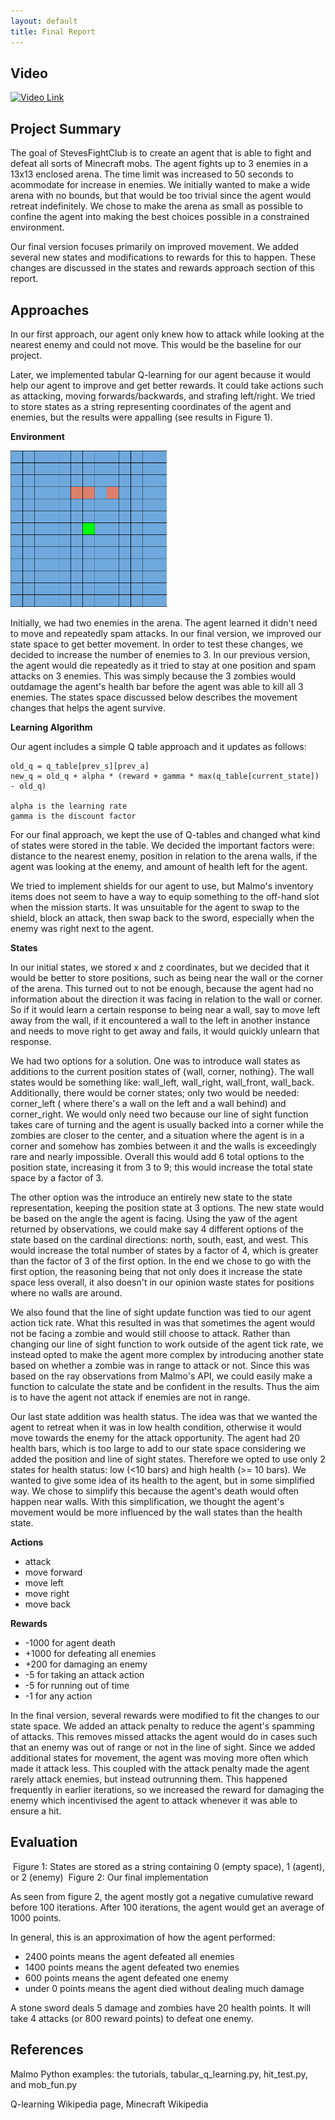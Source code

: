 ```yaml
---
layout: default
title: Final Report
---
```


## Video


[![Video Link](http://img.youtube.com/watch?v=_aAcyVQRYUA/0.jpg)](https://www.youtube.com/watch?v=_aAcyVQRYUA)


## Project Summary

The goal of StevesFightClub is to create an agent that is able to fight and defeat all sorts of Minecraft mobs.  The agent fights up to 3 enemies in a 13x13 enclosed arena. The time limit was increased to 50 seconds to acommodate for increase in enemies. We initially wanted to make a wide arena with no bounds, but that would be too trivial since the agent would retreat indefinitely. We chose to make the arena as small as possible to confine the agent into making the best choices possible in a constrained environment.

Our final version focuses primarily on improved movement. We added several new states and modifications to rewards for this to happen. These changes are discussed in the states and rewards approach section of this report.


## Approaches

In our first approach, our agent only knew how to attack while looking at the nearest enemy and could not move. This would be the baseline for our project. 

Later, we implemented tabular Q-learning for our agent because it would help our agent to improve and get better rewards. It could take actions such as attacking, moving forwards/backwards, and strafing left/right. 
We tried to store states as a string representing coordinates of the agent and enemies, but the results were appalling (see results in Figure 1). 

**Environment**

<img src="img/final_spawn.png" width="250" height="250">

Initially, we had two enemies in the arena. The agent learned it didn't need to move and repeatedly spam attacks. In our final version, we improved our state space to get better movement.  In order to test these changes, we decided to increase the number of enemies to 3. In our previous version, the agent would die repeatedly as it tried to stay at one position and spam attacks on 3 enemies. This was simply because the 3 zombies would outdamage the agent's health bar before the agent was able to kill all 3 enemies. The states space discussed below describes the movement changes that helps the agent survive.


**Learning Algorithm**

Our agent includes a simple Q table approach and it updates as follows:

```
old_q = q_table[prev_s][prev_a]
new_q = old_q + alpha * (reward + gamma * max(q_table[current_state]) - old_q)

alpha is the learning rate
gamma is the discount factor
```


For our final approach, we kept the use of Q-tables and changed what kind of states were stored in the table. We decided the important factors were: distance to the nearest enemy, position in relation to the arena walls, if the agent was looking at the enemy, and amount of health left for the agent. 

We tried to implement shields for our agent to use, but Malmo's inventory items does not seem to have a way to equip something to the off-hand slot when the mission starts. It was unsuitable for the agent to swap to the shield, block an attack, then swap back to the sword, especially when the enemy was right next to the agent. 


**States**


In our initial states, we stored x and z coordinates, but we decided that it would be better to store positions, such as being near the wall or the corner of the arena. This turned out to not be enough, because the agent had no information about the direction it was facing in relation to the wall or corner.  So if it would learn a certain response to being near a wall, say to move left away from the wall, if it encountered a wall to the left in another instance and needs to move right to get away and fails, it would quickly unlearn that response.  


We had two options for a solution. One was to introduce wall states as additions to the current position states of {wall, corner, nothing}.  The wall states would be something like: wall_left, wall_right, wall_front, wall_back.  Additionally, there would be corner states; only two would be needed: corner_left ( where there's a wall on the left and a wall behind) and corner_right.  We would only need two because our line of sight function takes care of turning and the agent is usually backed into a corner while the zombies are closer to the center, and a situation where the agent is in a corner and somehow has zombies between it and the walls is exceedingly rare and nearly impossible.  Overall this would add 6 total options to the position state, increasing it from 3 to 9; this would increase the total state space by a factor of 3.


The other option was the introduce an entirely new state to the state representation, keeping the position state at 3 options.  The new state would be based on the angle the agent is facing.  Using the yaw of the agent returned by observations, we could make say 4 different options of the state based on the cardinal directions: north, south, east, and west.  This would increase the total number of states by a factor of 4, which is greater than the factor of 3 of the first option.
In the end we chose to go with the first option, the reasoning being that not only does it increase the state space less overall, it also doesn't in our opinion waste states for positions where no walls are around.


We also found that the line of sight update function was tied to our agent action tick rate.  What this resulted in was that sometimes the agent would not be facing a zombie and would still choose to attack. Rather than changing our line of sight function to work outside of the agent tick rate, we instead opted to make the agent more complex by introducing another state based on whether a zombie was in range to attack or not. Since this was based on the ray observations from Malmo's API, we could easily make a function to calculate the state and be confident in the results.  Thus the aim is to have the agent not attack if enemies are not in range. 


Our last state addition was health status. The idea was that we wanted the agent to retreat when it was in low health condition, otherwise it would move towards the enemy for the attack opportunity. The agent had 20 health bars, which is too large to add to our state space considering we added the position and line of sight states. Therefore we opted to use only 2 states for health status: low (<10 bars) and high health (>= 10 bars). We wanted to give some idea of its health to the agent, but in some simplified way. We chose to simplify this because the agent's death would often happen near walls. With this simplification, we thought the agent's movement would be more influenced by the wall states than the health state.


**Actions**
- attack
- move forward
- move left
- move right
- move back

**Rewards**
- -1000 for agent death
- +1000 for defeating all enemies
- +200 for damaging an enemy
- -5 for taking an attack action
- -5 for running out of time
- -1 for any action

In the final version, several rewards were modified to fit the changes to our state space. We added an attack penalty to reduce the agent's spamming of attacks. This removes missed attacks the agent would do in cases such that an enemy was out of range or not in the line of sight. Since we added additional states for movement, the agent was moving more often which made it attack less. This coupled with the attack penalty made the agent rarely attack enemies, but instead outrunning them. This happened frequently in earlier iterations, so we increased the reward for damaging the enemy which incentivised the agent to attack whenever it was able to ensure a hit.


## Evaluation

<img>
Figure 1: States are stored as a string containing 0 (empty space), 1 (agent), or 2 (enemy)

<img>
Figure 2: Our final implementation

As seen from figure 2, the agent mostly got a negative cumulative reward before 100 iterations. After 100 iterations, the agent would get an average of 1000 points.

In general, this is an approximation of how the agent performed:
- 2400 points means the agent defeated all enemies
- 1400 points means the agent defeated two enemies
- 600 points means the agent defeated one enemy
- under 0 points means the agent died without dealing much damage

A stone sword deals 5 damage and zombies have 20 health points. It will take 4 attacks (or 800 reward points) to defeat one enemy. 





## References

Malmo Python examples: the tutorials, tabular_q_learning.py, hit_test.py, and mob_fun.py

Q-learning Wikipedia page, Minecraft Wikipedia
